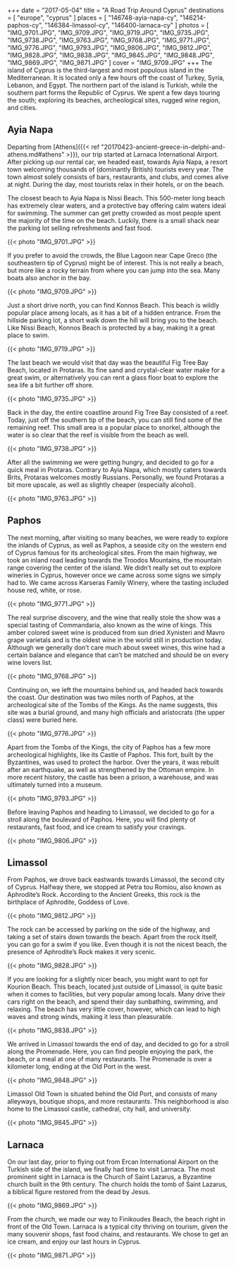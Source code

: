 +++
date   = "2017-05-04"
title  = "A Road Trip Around Cyprus"
destinations = [ "europe", "cyprus" ]
places = [
  "146748-ayia-napa-cy", "146214-paphos-cy", "146384-limassol-cy",
  "146400-larnaca-cy"
]
photos = [
  "IMG_9701.JPG", "IMG_9709.JPG", "IMG_9719.JPG", "IMG_9735.JPG", "IMG_9738.JPG",
  "IMG_9763.JPG", "IMG_9768.JPG", "IMG_9771.JPG", "IMG_9776.JPG", "IMG_9793.JPG",
  "IMG_9806.JPG", "IMG_9812.JPG", "IMG_9828.JPG", "IMG_9838.JPG", "IMG_9845.JPG",
  "IMG_9848.JPG", "IMG_9869.JPG", "IMG_9871.JPG"
]
cover = "IMG_9709.JPG"
+++
The island of Cyprus is the third-largest and most populous island in the Mediterranean. It is located only a few hours off the coast of Turkey, Syria, Lebanon, and Egypt. The northern part of the island is Turkish, while the southern part forms the Republic of Cyprus. We spent a few days touring the south; exploring its beaches, archeological sites, rugged wine region, and cities.
<!--more-->

## Ayia Napa
Departing from [Athens]({{< ref "20170423-ancient-greece-in-delphi-and-athens.md#athens" >}}), our trip started at Larnaca International Airport. After picking up our rental car, we headed east, towards Ayia Napa, a resort town welcoming thousands of (dominantly British) tourists every year. The town almost solely consists of bars, restaurants, and clubs, and comes alive at night. During the day, most tourists relax in their hotels, or on the beach.

The closest beach to Ayia Napa is Nissi Beach. This 500-meter long beach has extremely clear waters, and a protective bay offering calm waters ideal for swimming. The summer can get pretty crowded as most people spent the majority of the time on the beach. Luckily, there is a small shack near the parking lot selling refreshments and fast food.

{{< photo "IMG_9701.JPG" >}}

If you prefer to avoid the crowds, the Blue Lagoon near Cape Greco (the southeastern tip of Cyprus) might be of interest. This is not really a beach, but more like a rocky terrain from where you can jump into the sea. Many boats also anchor in the bay.

{{< photo "IMG_9709.JPG" >}}

Just a short drive north, you can find Konnos Beach. This beach is wildly popular place among locals, as it has a bit of a hidden entrance. From the hillside parking lot, a short walk down the hill will bring you to the beach. Like Nissi Beach, Konnos Beach is protected by a bay, making it a great place to swim.

{{< photo "IMG_9719.JPG" >}}

The last beach we would visit that day was the beautiful Fig Tree Bay Beach, located in Protaras. Its fine sand and crystal-clear water make for a great swim, or alternatively you can rent a glass floor boat to explore the sea life a bit further off shore.

{{< photo "IMG_9735.JPG" >}}

Back in the day, the entire coastline around Fig Tree Bay consisted of a reef. Today, just off the southern tip of the beach, you can still find some of the remaining reef. This small area is a popular place to snorkel, although the water is so clear that the reef is visible from the beach as well.

{{< photo "IMG_9738.JPG" >}}

After all the swimming we were getting hungry, and decided to go for a quick meal in Protaras. Contrary to Ayia Napa, which mostly caters towards Brits, Protaras welcomes mostly Russians. Personally, we found Protaras a bit more upscale, as well as slightly cheaper (especially alcohol).

{{< photo "IMG_9763.JPG" >}}

## Paphos
The next morning, after visiting so many beaches, we were ready to explore the inlands of Cyprus, as well as Paphos, a seaside city on the western end of Cyprus famous for its archeological sites. From the main highway, we took an inland road leading towards the Troodos Mountains, the mountain range covering the center of the island. We didn’t really set out to explore wineries in Cyprus, however once we came across some signs we simply had to. We came across Karseras Family Winery, where the tasting included house red, white, or rose.

{{< photo "IMG_9771.JPG" >}}

The real surprise discovery, and the wine that really stole the show was a special tasting of Commandaria, also known as the wine of kings. This amber colored sweet wine is produced from sun dried Xynisteri and Mavro grape varietals and is the oldest wine in the world still in production today. Although we generally don’t care much about sweet wines, this wine had a certain balance and elegance that can’t be matched and should be on every wine lovers list.

{{< photo "IMG_9768.JPG" >}}

Continuing on, we left the mountains behind us, and headed back towards the coast. Our destination was two miles north of Paphos, at the archeological site of the Tombs of the Kings. As the name suggests, this site was a burial ground, and many high officials and aristocrats (the upper class) were buried here.

{{< photo "IMG_9776.JPG" >}}

Apart from the Tombs of the Kings, the city of Paphos has a few more archeological highlights, like its Castle of Paphos. This fort, built by the Byzantines, was used to protect the harbor. Over the years, it was rebuilt after an earthquake, as well as strengthened by the Ottoman empire. In more recent history, the castle has been a prison, a warehouse, and was ultimately turned into a museum.

{{< photo "IMG_9793.JPG" >}}

Before leaving Paphos and heading to Limassol, we decided to go for a stroll along the boulevard of Paphos. Here, you will find plenty of restaurants, fast food, and ice cream to satisfy your cravings.

{{< photo "IMG_9806.JPG" >}}

## Limassol
From Paphos, we drove back eastwards towards Limassol, the second city of Cyprus. Halfway there, we stopped at Petra tou Romiou, also known as Aphrodite’s Rock. According to the Ancient Greeks, this rock is the birthplace of Aphrodite, Goddess of Love.

{{< photo "IMG_9812.JPG" >}}

The rock can be accessed by parking on the side of the highway, and taking a set of stairs down towards the beach. Apart from the rock itself, you can go for a swim if you like. Even though it is not the nicest beach, the presence of Aphrodite’s Rock makes it very scenic.

{{< photo "IMG_9828.JPG" >}}

If you are looking for a slightly nicer beach, you might want to opt for Kourion Beach. This beach, located just outside of Limassol, is quite basic when it comes to facilities, but very popular among locals. Many drive their cars right on the beach, and spend their day sunbathing, swimming, and relaxing. The beach has very little cover, however, which can lead to high waves and strong winds, making it less than pleasurable.

{{< photo "IMG_9838.JPG" >}}

We arrived in Limassol towards the end of day, and decided to go for a stroll along the Promenade. Here, you can find people enjoying the park, the beach, or a meal at one of many restaurants. The Promenade is over a kilometer long, ending at the Old Port in the west.

{{< photo "IMG_9848.JPG" >}}

Limassol Old Town is situated behind the Old Port, and consists of many alleyways, boutique shops, and more restaurants. This neighborhood is also home to the Limassol castle, cathedral, city hall, and university.

{{< photo "IMG_9845.JPG" >}}

## Larnaca
On our last day, prior to flying out from Ercan International Airport on the Turkish side of the island, we finally had time to visit Larnaca. The most prominent sight in Larnaca is the Church of Saint Lazarus, a Byzantine church built in the 9th century. The church holds the tomb of Saint Lazarus, a biblical figure restored from the dead by Jesus.

{{< photo "IMG_9869.JPG" >}}

From the church, we made our way to Finikoudes Beach, the beach right in front of the Old Town. Larnaca is a typical city thriving on tourism, given the many souvenir shops, fast food chains, and restaurants. We chose to get an ice cream, and enjoy our last hours in Cyprus.

{{< photo "IMG_9871.JPG" >}}